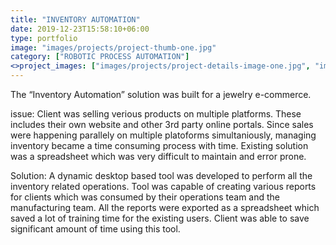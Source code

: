 ```yaml
---
title: "INVENTORY AUTOMATION"
date: 2019-12-23T15:58:10+06:00
type: portfolio
image: "images/projects/project-thumb-one.jpg"
category: ["ROBOTIC PROCESS AUTOMATION"]
<>project_images: ["images/projects/project-details-image-one.jpg", "images/projects/project-details-image-two.jpg"]
---
```


The “Inventory Automation” solution was built for a jewelry e-commerce. 


issue: Client was selling verious products on multiple platforms. These includes their own website and other 3rd party online portals. Since sales were happening parallely on multiple platoforms simultaniously, managing inventory became a time consuming process with time. Existing solution was a spreadsheet which was very difficult to maintain and error prone. 

Solution: A dynamic desktop based tool was developed to perform all the inventory related operations. Tool was capable of creating various reports for clients which was consumed by their operations team and the manufacturing team. All the reports were exported as a spreadsheet which saved a lot of training time for the existing users. Client was able to save significant amount of time using this tool. 
